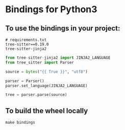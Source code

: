 # Bindings for Python3

## To use the bindings in your project:
```
# requirements.txt
tree-sitter==0.19.0
tree-sitter-jinja2
```

```python
from tree-sitter-jinja2 import JINJA2_LANGUAGE
from tree_sitter import Parser

source = bytes("{{ True }}", "utf8")

parser = Parser()
parser.set_language(JINJA2_LANGUAGE)

tree = parser.parse(source)
```

## To build the wheel locally
```
make bindings
```
